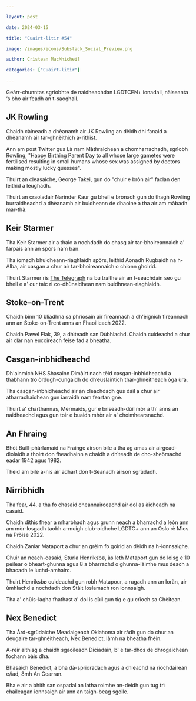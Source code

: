 ```yaml
---

layout: post

date: 2024-03-15 

title: "Cuairt-litir #54"

image: /images/icons/Substack_Social_Preview.png

author: Crìstean MacMhìcheil

categories: ["Cuairt-litir"]
  
---
```


Geàrr-chunntas sgrìobhte de naidheachdan LGDTCEN+ ionadail, nàiseanta ‘s bho air feadh an t-saoghail.

## JK Rowling

Chaidh càineadh a dhèanamh air JK Rowling an dèidh dhi fanaid a dhèanamh air tar-ghnèithich a-rithist.

Ann am post Twitter gus Là nam Màthraichean a chomharrachadh, sgrìobh Rowling, "Happy Birthing Parent Day to all whose large gametes were fertilised resulting in small humans whose sex was assigned by doctors making mostly lucky guesses".

Thuirt an cleasaiche, George Takei, gun do "chuir e bròn air" faclan den leithid a leughadh.

Thuirt an craoladair Narinder Kaur gu bheil e brònach gun do thagh Rowling burraidheachd a dhèanamh air buidheann de dhaoine a tha air am màbadh mar-thà.

## Keir Starmer

Tha Keir Starmer air a thaic a nochdadh do chasg air tar-bhoireannaich a' farpais ann an spòrs nam ban.

Tha iomadh bhuidheann-riaghlaidh spòrs, leithid Aonadh Rugbaidh na h-Alba, air casgan a chur air tar-bhoireannaich o chionn ghoirid.

Thuirt Starmer ris [The Telegraph](https://www.telegraph.co.uk/sport/2024/03/11/keir-starmer-backs-ban-on-transgender-female-competition/) na bu tràithe air an t-seachdain seo gu bheil e a' cur taic ri co-dhùnaidhean nam buidhnean-riaghlaidh.

## Stoke-on-Trent

Chaidh binn 10 bliadhna sa phrìosain air fireannach a dh'èignich fireannach ann an Stoke-on-Trent anns an Fhaoilleach 2022.

Chaidh Pawel Flak, 39, a dhìteadh san Dùbhlachd. Chaidh cuideachd a chur air clàr nan eucoireach feise fad a bheatha.

## Casgan-inbhidheachd

Dh'ainmich NHS Shasainn Dimàirt nach tèid casgan-inbhidheachd a thabhann tro òrdugh-cungaidh do dh’euslaintich thar-ghnèitheach òga ùra.

Tha casgan-inbhidheachd air an cleachdadh gus dàil a chur air atharrachaidhean gun iarraidh nam feartan gnè.

Thuirt a' charthannas, Mermaids, gur e briseadh-dùil mòr a th' anns an naidheachd agus gun toir e buaidh mhòr air a' choimhearsnachd.

## An Fhraing

Bhòt Buill-phàrlamaid na Frainge airson bile a tha ag amas air airgead-dìolaidh a thoirt don fheadhainn a chaidh a dhìteadh de cho-sheòrsachd eadar 1942 agus 1982.

Thèid am bile a-nis air adhart don t-Seanadh airson sgrùdadh.

## Nirribhidh

Tha fear, 44, a tha fo chasaid cheannairceachd air dol as àicheadh na casaid.

Chaidh dithis fhear a mharbhadh agus grunn neach a bharrachd a leòn ann am mòr-losgadh taobh a-muigh club-oidhche LGDTC+ ann an Oslo rè Mìos na Pròise 2022.

Chaidh Zaniar Mataport a chur an grèim fo goirid an dèidh na h-ionnsaighe.

Chuir an neach-casaid, Sturla Henriksbø, às leth Mataport gun do loisg e 10 peilear o bheart-ghunna agus 8 a bharrachd o ghunna-làimhe mus deach a bhacadh le luchd-amhairc.

Thuirt Henriksbø cuideachd gun robh Matapour, a rugadh ann an Ioràn, air ùmhlachd a nochdadh don Stàit Ioslamach ron ionnsaigh.

Tha a' chùis-lagha fhathast a' dol is dùil gun tig e gu crìoch sa Chèitean.

## Nex Benedict

Tha Àrd-sgrùdaiche Meadaigeach Oklahoma air ràdh gun do chur an deugaire tar-ghnèitheach, Nex Benedict, làmh na bheatha fhèin.

A-rèir aithisg a chaidh sgaoileadh Diciadain, b' e tar-dhòs de dhrogaichean fochann bàis dha.

Bhàsaich Benedict, a bha dà-sprioradach agus a chleachd na riochdairean e/iad, 8mh An Gearran.

Bha e air a bhith san ospadal an latha roimhe an-dèidh gun tug trì chaileagan ionnsaigh air ann an taigh-beag sgoile.

